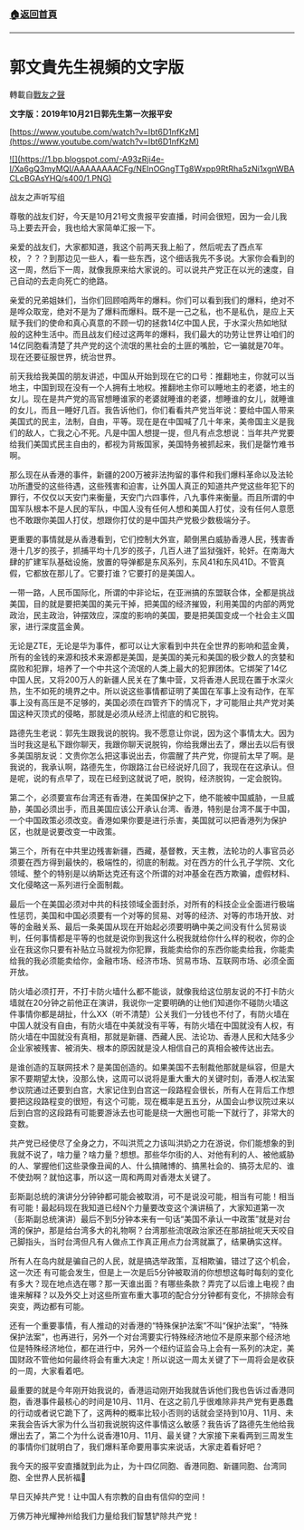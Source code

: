 ###  [:house:返回首頁](https://github.com/ourhimalayas/txt)
---
# 郭文貴先生視頻的文字版
轉載自[戰友之聲](http://littleantvoice.blogspot.com)

**文字版：****2019****年****10****月****21****日郭先生****第一次****报平安**



[https://www.youtube.com/watch?v=Ibt6D1nfKzM](https://www.youtube.com/watch?v=Ibt6D1nfKzM)



[!\[\](https://1.bp.blogspot.com/-A93zRji4e-I/Xa6gQ3myMQI/AAAAAAAACFg/NEInOGngTTg8Wxpp9RtRha5zNi1xgnWBACLcBGAsYHQ/s400/1.PNG)](https://1.bp.blogspot.com/-A93zRji4e-I/Xa6gQ3myMQI/AAAAAAAACFg/NEInOGngTTg8Wxpp9RtRha5zNi1xgnWBACLcBGAsYHQ/s1600/1.PNG)



战友之声听写组



尊敬的战友们好，今天是10月21号文贵报平安直播，时间会很短，因为一会儿我马上要去开会，我也给大家简单汇报一下。



亲爱的战友们，大家都知道，我这个前两天我上船了，然后呢去了西点军校，？？？到那边见一些人，看一些东西，这个细话我先不多说。大家你会看到的这一周，然后下一周，就像我原来给大家说的。可以说共产党正在以光的速度，自己自动的去走向死亡的绝路。



亲爱的兄弟姐妹们，当你们回顾咱两年的爆料。你们可以看到我们的爆料，绝对不是哗众取宠，绝对不是为了爆料而爆料。既不是一己之私，也不是私仇，是应上天赋予我们的使命和真心真意的不顾一切的拯救14亿中国人民，于水深火热如地狱般的这种生活中。而且战友们经过这两年的爆料，我们最大的功劳让世界让咱们的14亿同胞看清楚了共产党的这个流氓的黑社会的土匪的嘴脸，它一骗就是70年。现在还要征服世界，统治世界。



前天我给我美国的朋友讲述，中国从开始到现在它的口号：推翻地主，你就可以当地主，中国到现在没有一个人拥有土地权。推翻地主你可以睡地主的老婆，地主的女儿。现在是共产党的高官想睡谁家的老婆就睡谁的老婆，想睡谁的女儿，就睡谁的女儿，而且一睡好几百。我告诉他们，你们看看共产党当年说：要给中国人带来美国式的民主，法制，自由，平等。现在是在中国喊了几十年来，美帝国主义是我们的敌人，亡我之心不死。凡是中国人想提一提，但凡有点念想说：当年共产党要给我们美国式民主自由的，都视为背叛国家，美国特务被抓起来，我们是罄竹难书啊。



那么现在从香港的事件，新疆的200万被非法拘留的事件和我们爆料革命以及法轮功所遭受的这些待遇，这些残害和迫害，让外国人真正的知道共产党这些年犯下的罪行，不仅仅以天安门来衡量，天安门六四事件，八九事件来衡量。而且所谓的中国军队根本不是人民的军队，中国人没有任何人想和美国人打仗，没有任何人意愿也不敢跟你美国人打仗，想跟你打仗的是中国共产党极少数极端分子。



更重要的事情就是从香港看到，它们控制大外宣，颠倒黑白威胁香港人民，残害香港十几岁的孩子，抓捕平均十几岁的孩子，几百人进了监狱强奸，轮奸。在南海大肆的扩建军队基础设施，放置的导弹都是东风系列，东风41和东风41D。不管真假，它都放在那儿了。它要打谁？它要打的是美国人。



一带一路，人民币国际化，所谓的中非论坛，在亚洲搞的东盟联合体，全都是挑战美国，目的就是要把美国的美元干掉，把美国的经济摧毁，利用美国的内部的两党政治，民主政治，钟摆效应，深度的影响的美国，要是把美国变成一个社会主义国家，进行深度蓝金黄。



无论是ZTE，无论是华为事件，都可以让大家看到中共在全世界的影响和蓝金黄，所有的金钱的来源和技术来源都是美国，是美国的美元和美国的极少数人的贪婪和腐败和犯罪，培养了一个中共这个流氓的人类上最大的犯罪团体。它绑架了14亿中国人民，又将200万人的新疆人民关在了集中营，又将香港人民现在置于水深火热，生不如死的境界之中。所以说这些事情都证明了美国在军事上没有动作，在军事上没有高压是不足够的，美国必须在四管齐下的情况下，才可能阻止共产党对美国这种灭顶式的侵略，那就是必须从经济上彻底的和它脱钩。



路德先生老说：郭先生跟我说的脱钩。我不愿意让你说，因为这个事情太大。因为当时我这是私下跟你聊天，我跟你聊天说脱钩，你给我爆出去了，爆出去以后有很多美国朋友说：文贵你怎么把这事说出去，你震醒了共产党，你提前太早了啊。是我说的，我承认啊，路德先生，你跟路江台已经说好几回了，我现在在这承认。但是呢，说的有点早了，现在已经到这就说了吧，脱钩，经济脱钩，一定会脱钩。



第二个，必须要宣布台湾还有香港，在美国保护之下，绝不能被中国威胁，一旦威胁，美国必须出手，而且美国应该公开承认台湾、香港，特别是台湾不属于中国，一个中国政策必须改变。香港如果你要是进行杀害，美国就可以把香港列为保护区，也就是说要改变一中政策。



第三个，所有在中共里边残害新疆，西藏，基督教，天主教，法轮功的人事官员必须要在西方得到最快的，极端性的，彻底的制裁。对在西方的什么孔子学院、文化领域、整个的特别是以纳斯达克还有这个所谓的对冲基金在西方欺骗，虚假材料、文化侵略这一系列进行全面制裁。



最后一个在美国必须对中共的科技领域全面封杀，对所有的科技企业全面进行极端性惩罚，美国和中国必须要有一个对等的贸易、对等的经济、对等的市场开放、对等的金融关系、最后一条美国从现在开始起必须要明确中美之间没有什么贸易谈判，任何事情都是平等的也就是说你到我这什么税我就给你什么样的税收，你的企业在我这你只要有补贴立马就视为你犯罪，我能卖给你的东西你能卖给我，你能卖给我的我必须能卖给你，金融市场、经济市场、贸易市场、互联网市场、必须全面开放。



防火墙必须打开，不打卡防火墙什么都不能谈，就像我给这位朋友说的不打卡防火墙就在20分钟之前他正在演讲，我说你一定要明确的让他们知道你不碰防火墙这件事情你都是胡扯，什么XX（听不清楚）公关我们一分钱也不付了，有防火墙在中国人就没有自由，有防火墙在中美就没有平等，有防火墙在中国就没有人权，有防火墙在中国就没有真相，那就是新疆、西藏人民、法论功、香港人民和大陆多少企业家被残害、被消失、根本的原因就是没人相信自己的真相会被传达出去。



是谁创造的互联网技术？是美国创造的。如果美国不去制裁他那就是纵容，但是大家不要期望太快，没那么快，这周可以说将是重大重大的关键时刻，香港人权法案参议院通过还要到白宫，大家记住到白宫这一段路程会很长，所有人在背后工作想要把这段路程变的很短，有这个可能，现在概率是五五分，从国会山参议院过来以后到白宫的这段路有可能要游泳去也可能是绕一大圈也可能一下就行了，非常大的变数。



共产党已经使尽了全身之力，不叫洪荒之力该叫洪奶之力在游说，你们能想象的到我就不说了，啥力量？啥力量？想想。那些华尔街的人、对他有利的人、被他威胁的人、掌握他们这些录像丑闻的人、什么搞赌博的、搞黑社会的、搞芬太尼的、谁不使劲啊？就怕这事，所以这一周和两周对香港太关键了。



彭斯副总统的演讲分分钟钟都可能会被取消，可不是说没可能，相当有可能！相当有可能！最起码现在我知道已经N个力量要改变这个演讲稿了，大家知道第一次（彭斯副总统演讲）最后不到5分钟本来有一句话“美国不承认一中政策”就是对台湾的保护，那是给台湾多大的礼物啊？台湾那些流氓政治家还在那胡扯呢天天咬自己脚指头，当时台湾但凡有人做点工作真正用点力台湾就赢了，结果确实这样。



所有人在岛内就是骗自己的人民，就是搞选举政策，互相欺骗，错过了这个机会，这一次还 有可能会发生，但是上一次是后5分钟被取消的你想想这每时每刻的变化有多大？现在地点选在哪？那一天谁出面？有哪些条款？弄完了以后谁上电视？由谁来解释？以及外交上对这些所宣布重大事项的配合分分钟都有变化，不排除会有突变，两边都有可能。



还有一个重要事情，有人推动的对香港的“特殊保护法案”不叫“保护法案”，“特殊保护法案”，也再进行，另外一个对台湾要实行特殊经济地位不是原来那个经济地位是特殊经济地位，都在进行中，另外一个纽约证监会马上会有一系列的决定，美国财政不管他如何最终将会有重大决定！所以说这一周太关键了下一周将会是收获的一周，大家看着吧。



最重要的就是今年刚开始我说的，香港运动刚开始我就告诉他们我也告诉过香港同胞，香港事件最核心的时间是10月、11月、在这之前几乎很难除非共产党有更愚蠢的行动或者说它跪下了，这两种的概率比较小否则的话就会坚持到10月、11月、未来我会告诉大家为什么当初我说脱钩这件事情这么敏感？我告诉了路德先生他给我爆出去了，第二个为什么说香港10月、11月、最关键？大家接下来看两到三周发生的事情你们就明白了，我们爆料革命要用事实来说话，大家走着看好吧？



我今天的报平安直播就到此为止，为十四亿同胞、香港同胞、新疆同胞、台湾同胞、全世界人民祈福🙏



早日灭掉共产党！让中国人有宗教的自由有信仰的空间！



万佛万神光耀神州给我们力量给我们智慧铲除共产党！